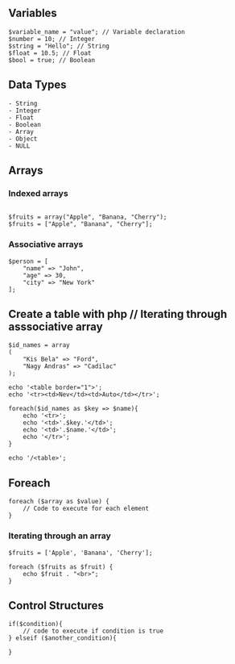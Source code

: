 ## Variables
```
$variable_name = "value"; // Variable declaration
$number = 10; // Integer
$string = "Hello"; // String
$float = 10.5; // Float
$bool = true; // Boolean
```

## Data Types
```
- String
- Integer
- Float
- Boolean
- Array
- Object 
- NULL
```

## Arrays
### Indexed arrays
```

$fruits = array("Apple", "Banana, "Cherry");
$fruits = ["Apple", "Banana", "Cherry"];
```
### Associative arrays
```
$person = [
    "name" => "John",
    "age" => 30,
    "city" => "New York"
];
```

## Create a table with php // Iterating through asssociative array
```
$id_names = array
(
	"Kis Bela" => "Ford",
	"Nagy Andras" => "Cadilac"
);

echo '<table border="1">';
echo '<tr><td>Nev</td><td>Auto</td></tr>';

foreach($id_names as $key => $name){
	echo '<tr>';
	echo '<td>'.$key.'</td>';
	echo '<td>'.$name.'</td>';
	echo '</tr>';
}

echo '/<table>';
```

## Foreach
```
foreach ($array as $value) {
    // Code to execute for each element
}
```

### Iterating through an array
```
$fruits = ['Apple', 'Banana', 'Cherry'];

foreach ($fruits as $fruit) {
    echo $fruit . "<br>";
}
```

## Control Structures
```
if($condition){
    // code to execute if condition is true
} elseif ($another_condition){
    
}
